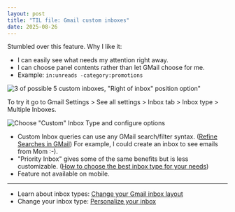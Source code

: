 ```yaml
---
layout: post
title: "TIL file: Gmail custom inboxes"
date: 2025-08-26
---
```


Stumbled over this feature. Why I like it:
* I can easily see what needs my attention right away.
* I can choose panel contents rather than let GMail choose for me.
* Example: `in:unreads -category:promotions`<!--more-->

![3 of possible 5 custom inboxes, "Right of inbox" position option"](https://i.snap.as/uzQFHENq.png)

To try it go to Gmail Settings > See all settings > Inbox tab > Inbox type > Multiple Inboxes.

![Choose "Custom" Inbox Type and configure options](https://i.snap.as/4dcY681U.png)

* Custom Inbox queries can use any GMail search/filter syntax. ([Refine Searches in GMail](https://support.google.com/mail/answer/7190?sjid=13244926240803494100-NA#)) For example, I could create an inbox to see emails from Mom :-). 
* "Priority Inbox" gives some of the same benefits but is less customizable. ([How to choose the best inbox type for your needs](https://blog.google/products/gmail/gmail-inbox-types/))
* Feature not available on mobile.

---
* Learn about inbox types: [Change your Gmail inbox layout](https://support.google.com/mail/answer/18522#zippy=%2Cmultiple-inboxes)
* Change your inbox type: [Personalize your inbox](https://support.google.com/mail/answer/9259769?hl=en-GB&sjid=13244926240803494100-NA#inbox-type)
